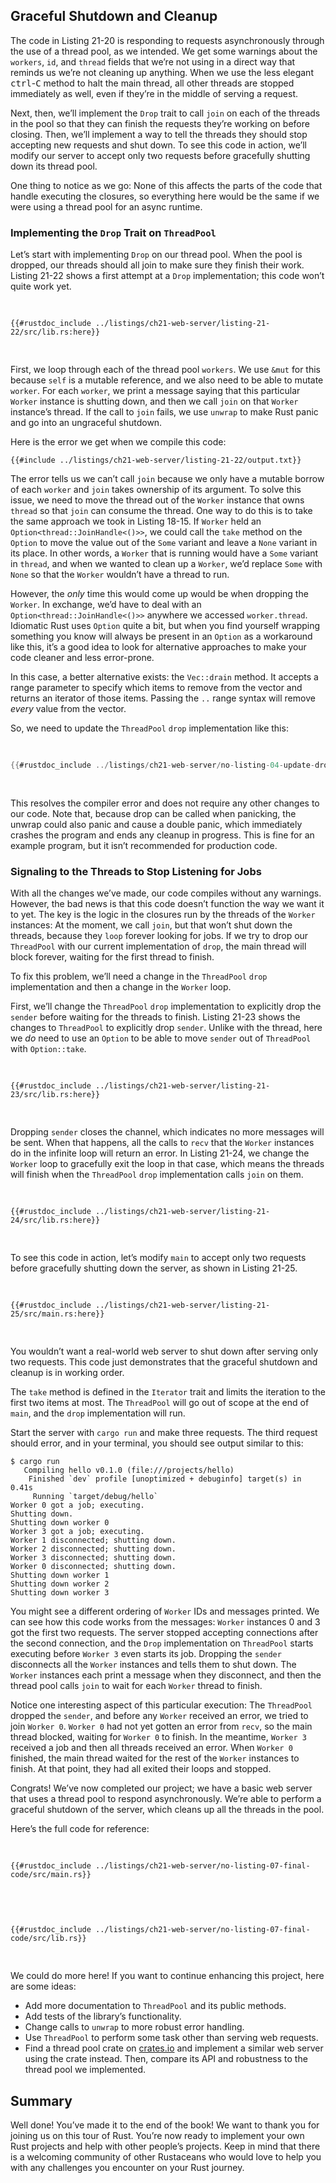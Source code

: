 ## Graceful Shutdown and Cleanup

The code in Listing 21-20 is responding to requests asynchronously through the
use of a thread pool, as we intended. We get some warnings about the `workers`,
`id`, and `thread` fields that we’re not using in a direct way that reminds us
we’re not cleaning up anything. When we use the less elegant
<kbd>ctrl</kbd>-<kbd>C</kbd> method to halt the main thread, all other threads
are stopped immediately as well, even if they’re in the middle of serving a
request.

Next, then, we’ll implement the `Drop` trait to call `join` on each of the
threads in the pool so that they can finish the requests they’re working on
before closing. Then, we’ll implement a way to tell the threads they should
stop accepting new requests and shut down. To see this code in action, we’ll
modify our server to accept only two requests before gracefully shutting down
its thread pool.

One thing to notice as we go: None of this affects the parts of the code that
handle executing the closures, so everything here would be the same if we were
using a thread pool for an async runtime.

### Implementing the `Drop` Trait on `ThreadPool`

Let’s start with implementing `Drop` on our thread pool. When the pool is
dropped, our threads should all join to make sure they finish their work.
Listing 21-22 shows a first attempt at a `Drop` implementation; this code won’t
quite work yet.

<Listing number="21-22" file-name="src/lib.rs" caption="Joining each thread when the thread pool goes out of scope">

```rust,ignore,does_not_compile
{{#rustdoc_include ../listings/ch21-web-server/listing-21-22/src/lib.rs:here}}
```

</Listing>

First, we loop through each of the thread pool `workers`. We use `&mut` for this
because `self` is a mutable reference, and we also need to be able to mutate
`worker`. For each `worker`, we print a message saying that this particular
`Worker` instance is shutting down, and then we call `join` on that `Worker`
instance’s thread. If the call to `join` fails, we use `unwrap` to make Rust
panic and go into an ungraceful shutdown.

Here is the error we get when we compile this code:

```console
{{#include ../listings/ch21-web-server/listing-21-22/output.txt}}
```

The error tells us we can’t call `join` because we only have a mutable borrow
of each `worker` and `join` takes ownership of its argument. To solve this
issue, we need to move the thread out of the `Worker` instance that owns
`thread` so that `join` can consume the thread. One way to do this is to take
the same approach we took in Listing 18-15. If `Worker` held an
`Option<thread::JoinHandle<()>>`, we could call the `take` method on the
`Option` to move the value out of the `Some` variant and leave a `None` variant
in its place. In other words, a `Worker` that is running would have a `Some`
variant in `thread`, and when we wanted to clean up a `Worker`, we’d replace
`Some` with `None` so that the `Worker` wouldn’t have a thread to run.

However, the _only_ time this would come up would be when dropping the
`Worker`. In exchange, we’d have to deal with an
`Option<thread::JoinHandle<()>>` anywhere we accessed `worker.thread`.
Idiomatic Rust uses `Option` quite a bit, but when you find yourself wrapping
something you know will always be present in an `Option` as a workaround like
this, it’s a good idea to look for alternative approaches to make your code
cleaner and less error-prone.

In this case, a better alternative exists: the `Vec::drain` method. It accepts
a range parameter to specify which items to remove from the vector and returns
an iterator of those items. Passing the `..` range syntax will remove *every*
value from the vector.

So, we need to update the `ThreadPool` `drop` implementation like this:

<Listing file-name="src/lib.rs">

```rust
{{#rustdoc_include ../listings/ch21-web-server/no-listing-04-update-drop-definition/src/lib.rs:here}}
```

</Listing>

This resolves the compiler error and does not require any other changes to our
code. Note that, because drop can be called when panicking, the unwrap
could also panic and cause a double panic, which immediately crashes the
program and ends any cleanup in progress. This is fine for an example program,
but it isn’t recommended for production code.

### Signaling to the Threads to Stop Listening for Jobs

With all the changes we’ve made, our code compiles without any warnings.
However, the bad news is that this code doesn’t function the way we want it to
yet. The key is the logic in the closures run by the threads of the `Worker`
instances: At the moment, we call `join`, but that won’t shut down the threads,
because they `loop` forever looking for jobs. If we try to drop our
`ThreadPool` with our current implementation of `drop`, the main thread will
block forever, waiting for the first thread to finish.

To fix this problem, we’ll need a change in the `ThreadPool` `drop`
implementation and then a change in the `Worker` loop.

First, we’ll change the `ThreadPool` `drop` implementation to explicitly drop
the `sender` before waiting for the threads to finish. Listing 21-23 shows the
changes to `ThreadPool` to explicitly drop `sender`. Unlike with the thread,
here we _do_ need to use an `Option` to be able to move `sender` out of
`ThreadPool` with `Option::take`.

<Listing number="21-23" file-name="src/lib.rs" caption="Explicitly dropping `sender` before joining the `Worker` threads">

```rust,noplayground,not_desired_behavior
{{#rustdoc_include ../listings/ch21-web-server/listing-21-23/src/lib.rs:here}}
```

</Listing>

Dropping `sender` closes the channel, which indicates no more messages will be
sent. When that happens, all the calls to `recv` that the `Worker` instances do
in the infinite loop will return an error. In Listing 21-24, we change the
`Worker` loop to gracefully exit the loop in that case, which means the threads
will finish when the `ThreadPool` `drop` implementation calls `join` on them.

<Listing number="21-24" file-name="src/lib.rs" caption="Explicitly breaking out of the loop when `recv` returns an error">

```rust,noplayground
{{#rustdoc_include ../listings/ch21-web-server/listing-21-24/src/lib.rs:here}}
```

</Listing>

To see this code in action, let’s modify `main` to accept only two requests
before gracefully shutting down the server, as shown in Listing 21-25.

<Listing number="21-25" file-name="src/main.rs" caption="Shutting down the server after serving two requests by exiting the loop">

```rust,ignore
{{#rustdoc_include ../listings/ch21-web-server/listing-21-25/src/main.rs:here}}
```

</Listing>

You wouldn’t want a real-world web server to shut down after serving only two
requests. This code just demonstrates that the graceful shutdown and cleanup is
in working order.

The `take` method is defined in the `Iterator` trait and limits the iteration
to the first two items at most. The `ThreadPool` will go out of scope at the
end of `main`, and the `drop` implementation will run.

Start the server with `cargo run` and make three requests. The third request
should error, and in your terminal, you should see output similar to this:

<!-- manual-regeneration
cd listings/ch21-web-server/listing-21-25
cargo run
curl http://127.0.0.1:7878
curl http://127.0.0.1:7878
curl http://127.0.0.1:7878
third request will error because server will have shut down
copy output below
Can't automate because the output depends on making requests
-->

```console
$ cargo run
   Compiling hello v0.1.0 (file:///projects/hello)
    Finished `dev` profile [unoptimized + debuginfo] target(s) in 0.41s
     Running `target/debug/hello`
Worker 0 got a job; executing.
Shutting down.
Shutting down worker 0
Worker 3 got a job; executing.
Worker 1 disconnected; shutting down.
Worker 2 disconnected; shutting down.
Worker 3 disconnected; shutting down.
Worker 0 disconnected; shutting down.
Shutting down worker 1
Shutting down worker 2
Shutting down worker 3
```

You might see a different ordering of `Worker` IDs and messages printed. We can
see how this code works from the messages: `Worker` instances 0 and 3 got the
first two requests. The server stopped accepting connections after the second
connection, and the `Drop` implementation on `ThreadPool` starts executing
before `Worker 3` even starts its job. Dropping the `sender` disconnects all the
`Worker` instances and tells them to shut down. The `Worker` instances each
print a message when they disconnect, and then the thread pool calls `join` to
wait for each `Worker` thread to finish.

Notice one interesting aspect of this particular execution: The `ThreadPool`
dropped the `sender`, and before any `Worker` received an error, we tried to
join `Worker 0`. `Worker 0` had not yet gotten an error from `recv`, so the main
thread blocked, waiting for `Worker 0` to finish. In the meantime, `Worker 3`
received a job and then all threads received an error. When `Worker 0` finished,
the main thread waited for the rest of the `Worker` instances to finish. At that
point, they had all exited their loops and stopped.

Congrats! We’ve now completed our project; we have a basic web server that uses
a thread pool to respond asynchronously. We’re able to perform a graceful
shutdown of the server, which cleans up all the threads in the pool.

Here’s the full code for reference:

<Listing file-name="src/main.rs">

```rust,ignore
{{#rustdoc_include ../listings/ch21-web-server/no-listing-07-final-code/src/main.rs}}
```

</Listing>

<Listing file-name="src/lib.rs">

```rust,noplayground
{{#rustdoc_include ../listings/ch21-web-server/no-listing-07-final-code/src/lib.rs}}
```

</Listing>

We could do more here! If you want to continue enhancing this project, here are
some ideas:

- Add more documentation to `ThreadPool` and its public methods.
- Add tests of the library’s functionality.
- Change calls to `unwrap` to more robust error handling.
- Use `ThreadPool` to perform some task other than serving web requests.
- Find a thread pool crate on [crates.io](https://crates.io/) and implement a
  similar web server using the crate instead. Then, compare its API and
  robustness to the thread pool we implemented.

## Summary

Well done! You’ve made it to the end of the book! We want to thank you for
joining us on this tour of Rust. You’re now ready to implement your own Rust
projects and help with other people’s projects. Keep in mind that there is a
welcoming community of other Rustaceans who would love to help you with any
challenges you encounter on your Rust journey.
